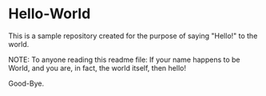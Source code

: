 # Hello-World
This is a sample repository created for the purpose of saying "Hello!" to the world. 

NOTE:
   To anyone reading this readme file: If your name happens to be World, and you are,
   in fact, the world itself, then hello! 

Good-Bye.
